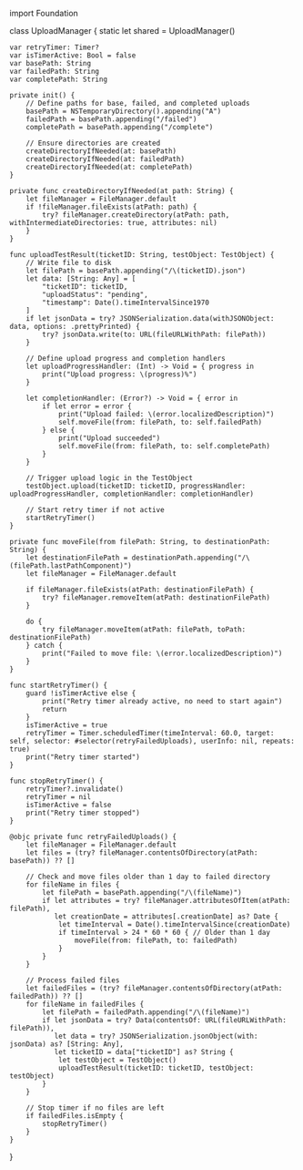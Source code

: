 import Foundation

class UploadManager {
    static let shared = UploadManager()
    
    var retryTimer: Timer?
    var isTimerActive: Bool = false
    var basePath: String
    var failedPath: String
    var completePath: String
    
    private init() {
        // Define paths for base, failed, and completed uploads
        basePath = NSTemporaryDirectory().appending("A")
        failedPath = basePath.appending("/failed")
        completePath = basePath.appending("/complete")
        
        // Ensure directories are created
        createDirectoryIfNeeded(at: basePath)
        createDirectoryIfNeeded(at: failedPath)
        createDirectoryIfNeeded(at: completePath)
    }
    
    private func createDirectoryIfNeeded(at path: String) {
        let fileManager = FileManager.default
        if !fileManager.fileExists(atPath: path) {
            try? fileManager.createDirectory(atPath: path, withIntermediateDirectories: true, attributes: nil)
        }
    }
    
    func uploadTestResult(ticketID: String, testObject: TestObject) {
        // Write file to disk
        let filePath = basePath.appending("/\(ticketID).json")
        let data: [String: Any] = [
            "ticketID": ticketID,
            "uploadStatus": "pending",
            "timestamp": Date().timeIntervalSince1970
        ]
        if let jsonData = try? JSONSerialization.data(withJSONObject: data, options: .prettyPrinted) {
            try? jsonData.write(to: URL(fileURLWithPath: filePath))
        }
        
        // Define upload progress and completion handlers
        let uploadProgressHandler: (Int) -> Void = { progress in
            print("Upload progress: \(progress)%")
        }
        
        let completionHandler: (Error?) -> Void = { error in
            if let error = error {
                print("Upload failed: \(error.localizedDescription)")
                self.moveFile(from: filePath, to: self.failedPath)
            } else {
                print("Upload succeeded")
                self.moveFile(from: filePath, to: self.completePath)
            }
        }
        
        // Trigger upload logic in the TestObject
        testObject.upload(ticketID: ticketID, progressHandler: uploadProgressHandler, completionHandler: completionHandler)
        
        // Start retry timer if not active
        startRetryTimer()
    }
    
    private func moveFile(from filePath: String, to destinationPath: String) {
        let destinationFilePath = destinationPath.appending("/\(filePath.lastPathComponent)")
        let fileManager = FileManager.default
        
        if fileManager.fileExists(atPath: destinationFilePath) {
            try? fileManager.removeItem(atPath: destinationFilePath)
        }
        
        do {
            try fileManager.moveItem(atPath: filePath, toPath: destinationFilePath)
        } catch {
            print("Failed to move file: \(error.localizedDescription)")
        }
    }
    
    func startRetryTimer() {
        guard !isTimerActive else {
            print("Retry timer already active, no need to start again")
            return
        }
        isTimerActive = true
        retryTimer = Timer.scheduledTimer(timeInterval: 60.0, target: self, selector: #selector(retryFailedUploads), userInfo: nil, repeats: true)
        print("Retry timer started")
    }
    
    func stopRetryTimer() {
        retryTimer?.invalidate()
        retryTimer = nil
        isTimerActive = false
        print("Retry timer stopped")
    }
    
    @objc private func retryFailedUploads() {
        let fileManager = FileManager.default
        let files = (try? fileManager.contentsOfDirectory(atPath: basePath)) ?? []
        
        // Check and move files older than 1 day to failed directory
        for fileName in files {
            let filePath = basePath.appending("/\(fileName)")
            if let attributes = try? fileManager.attributesOfItem(atPath: filePath),
               let creationDate = attributes[.creationDate] as? Date {
                let timeInterval = Date().timeIntervalSince(creationDate)
                if timeInterval > 24 * 60 * 60 { // Older than 1 day
                    moveFile(from: filePath, to: failedPath)
                }
            }
        }
        
        // Process failed files
        let failedFiles = (try? fileManager.contentsOfDirectory(atPath: failedPath)) ?? []
        for fileName in failedFiles {
            let filePath = failedPath.appending("/\(fileName)")
            if let jsonData = try? Data(contentsOf: URL(fileURLWithPath: filePath)),
               let data = try? JSONSerialization.jsonObject(with: jsonData) as? [String: Any],
               let ticketID = data["ticketID"] as? String {
                let testObject = TestObject()
                uploadTestResult(ticketID: ticketID, testObject: testObject)
            }
        }
        
        // Stop timer if no files are left
        if failedFiles.isEmpty {
            stopRetryTimer()
        }
    }
}